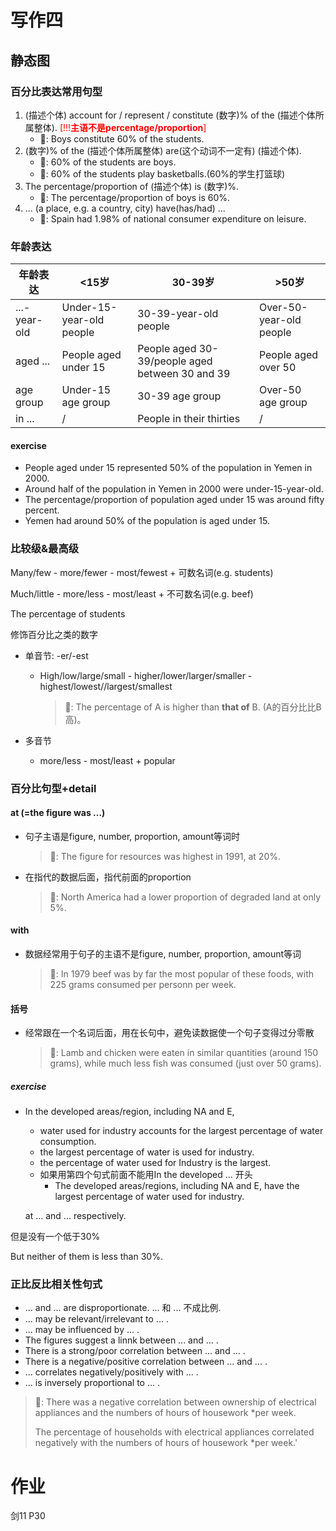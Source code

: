 # 写作四

## 静态图

### 百分比表达常用句型

1. (描述个体) account for / represent / constitute (数字)% of the (描述个体所属整体). <font color=red>[!!!**主语不是percentage/proportion**]</font>
   - 🌰: Boys constitute 60% of the students.
2. (数字)% of the (描述个体所属整体) are(这个动词不一定有) (描述个体).
   - 🌰: 60% of the students are boys.
   - 🌰: 60% of the students play basketballs.(60%的学生打篮球)
3. The percentage/proportion of (描述个体) is (数字)%.
   - 🌰: The percentage/proportion of boys is 60%.
4. ... (a place, e.g. a country, city) have(has/had) ...
   - 🌰: Spain had 1.98% of national consumer expenditure on leisure.



### 年龄表达

| 年龄表达     | <15岁                    | 30-39岁                                         | >50岁                   |
| ------------ | ------------------------ | ----------------------------------------------- | ----------------------- |
| ...-year-old | Under-15-year-old people | 30-39-year-old people                           | Over-50-year-old people |
| aged ...     | People aged under 15     | People aged 30-39/people aged between 30 and 39 | People aged over 50     |
| age group    | Under-15 age group       | 30-39 age group                                 | Over-50 age group       |
| in ...       | /                        | People in their thirties                        | /                       |



#### exercise 

- People aged under 15 represented 50% of the population in Yemen in 2000.
- Around half of the population in Yemen in 2000 were under-15-year-old.
- The percentage/proportion of population aged under 15 was around fifty percent.
- Yemen had around 50% of the population is aged under 15.



### 比较级&最高级

Many/few - more/fewer - most/fewest + 可数名词(e.g. students)

Much/little - more/less - most/least + 不可数名词(e.g. beef)

The percentage of students

修饰百分比之类的数字

- 单音节: -er/-est

  - High/low/large/small - higher/lower/larger/smaller - highest/lowest//largest/smallest 

    > 🌰: The percentage of A is higher than **that of** B. (A的百分比比B高)。

- 多音节

  - more/less - most/least + popular



### 百分比句型+detail

#### at (=the figure was ...)

- 句子主语是figure, number, proportion, amount等词时

  > 🌰: The figure for resources was highest in 1991, at 20%.

- 在指代的数据后面，指代前面的proportion

  > 🌰: North America had a lower proportion of degraded land at only 5%.

#### with

- 数据经常用于句子的主语不是figure, number, proportion, amount等词

  > 🌰: In 1979 beef was by far the most popular of these foods, with 225 grams consumed per personn per week.

#### 括号

- 经常跟在一个名词后面，用在长句中，避免读数据使一个句子变得过分零散

  > 🌰: Lamb and chicken were eaten in similar quantities (around 150 grams), while much less fish was consumed (just over 50 grams).



##### exercise 

- In the developed areas/region, including NA and E, 

  - water used for industry accounts for the largest percentage of water consumption.
  - the largest percentage of water is used for industry.
  - the percentage of water used for Industry is the largest.
  - 如果用第四个句式前面不能用In the developed ... 开头
    - The developed areas/regions, including NA and E, have the largest percentage of water used for industry.

  at ... and ... respectively.

但是没有一个低于30%

But neither of them is less than 30%.



### 正比反比相关性句式

- ... and ... are disproportionate. ... 和 ... 不成比例.
- ... may be relevant/irrelevant to ... .
- ... may be influenced by ... .
- The figures suggest a linnk between ... and ... .
- There is a strong/poor correlation between ... and ... .
- There is a negative/positive correlation between ... and ... .
- ... correlates negatively/positively with ... .
- ... is inversely proportional to ... .

> 🌰: There was a negative correlation between ownership of electrical appliances and the numbers of hours of housework *per week.
>
> The percentage of households with electrical appliances correlated negatively with the numbers of hours of housework *per week.'







# 作业

剑11 P30





